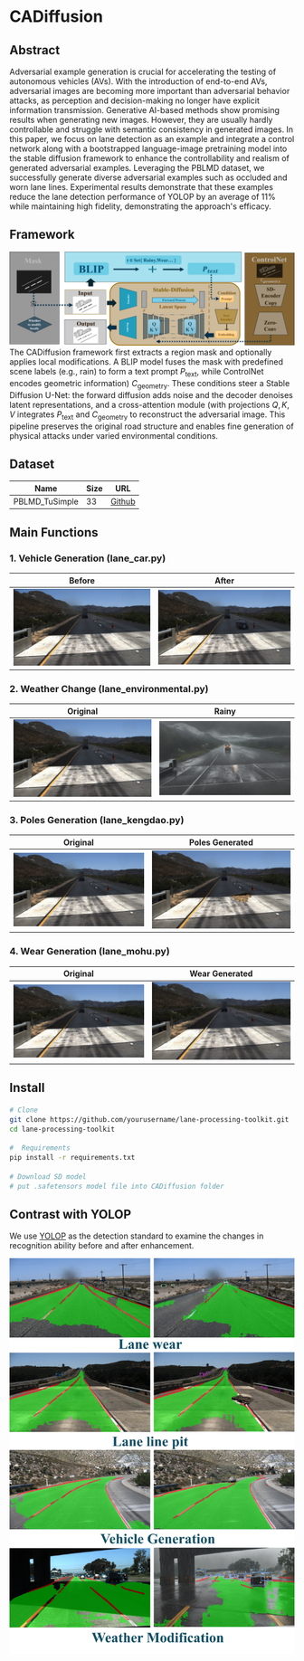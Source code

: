 # CADiffusion

## Abstract
Adversarial example generation is crucial for accelerating 
the testing of autonomous vehicles (AVs). 
With the introduction of end-to-end AVs, 
adversarial images are becoming more important than 
adversarial behavior attacks, as perception and decision-making 
no longer have explicit information transmission. Generative 
AI-based methods show promising results when generating new images.
However, they are usually hardly controllable and struggle with 
semantic consistency in generated images. In this paper, 
we focus on lane detection as an example and integrate a control 
network along with a bootstrapped language-image pretraining model
into the stable diffusion framework to enhance the controllability 
and realism of generated adversarial examples. Leveraging the 
PBLMD dataset, we successfully generate diverse adversarial 
examples such as occluded and worn lane lines. Experimental 
results demonstrate that these examples reduce the lane detection 
performance of YOLOP by an average of 11\% while maintaining high 
fidelity, demonstrating the approach's efficacy. 

## Framework
![framework.png](framework.png)
The CADiffusion framework first extracts a region mask and optionally 
applies local modifications. A BLIP model fuses the mask with 
predefined scene labels (e.g., rain) to form a text prompt 
$P_{\text{text}}$, while ControlNet encodes geometric 
information) $C_{\text{geometry}}$. These conditions steer a 
Stable Diffusion U-Net: the forward diffusion adds noise and the 
decoder denoises latent representations, and a cross-attention 
module (with projections $Q,K,V$ integrates $P_{\text{text}}$ 
and $C_{\text{geometry}}$ to reconstruct the adversarial image. 
This pipeline preserves the original road structure and enables 
fine generation of physical attacks under varied environmental 
conditions.

## Dataset
| Name           | Size | URL                                                                            |
|----------------|------|--------------------------------------------------------------------------------|
| PBLMD_TuSimple | 33   | [Github](https://github.com/ADSafetyJointLab/PBLMD/tree/main/dataset/TuSimple) |
## Main Functions

### 1. Vehicle Generation (lane_car.py)

| Before | After |
|:------:|:-----:|
| <img src="images/1.jpg" alt="1.jpg" width="100%" /> | <img src="car/1.png" alt="1.png" width="100%" /> |

### 2. Weather Change (lane_environmental.py)

| Original | Rainy |
|:--------:|:-----:|
| <img src="images/1.jpg" alt="Original" width="100%" /> | <img src="rainy/1_rainy.png" alt="Rainy" width="100%" /> |

### 3. Poles Generation (lane_kengdao.py)

| Original | Poles Generated |
|:--------:|:----------------:|
| <img src="images/1.jpg" alt="Original" width="100%" /> | <img src="kengdao/processed_1.jpg" alt="Poles Generated" width="100%" /> |

### 4. Wear Generation (lane_mohu.py)

| Original | Wear Generated |
|:--------:|:---------------:|
| <img src="images/1.jpg" alt="Original" width="100%" /> | <img src="mosun/processed_1.jpg" alt="Wear Generated" width="100%" /> |




## Install
```bash
# Clone
git clone https://github.com/yourusername/lane-processing-toolkit.git
cd lane-processing-toolkit

#  Requirements
pip install -r requirements.txt

# Download SD model
# put .safetensors model file into CADiffusion folder
```
## Contrast with YOLOP

We use [YOLOP](https://github.com/hustvl/YOLOP) as the detection standard to examine the changes 
in recognition ability before and after enhancement.

![allresult.png](allresult.png)
